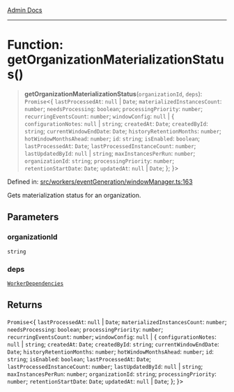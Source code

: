 [Admin Docs](/)

***

# Function: getOrganizationMaterializationStatus()

> **getOrganizationMaterializationStatus**(`organizationId`, `deps`): `Promise`\<\{ `lastProcessedAt`: `null` \| `Date`; `materializedInstancesCount`: `number`; `needsProcessing`: `boolean`; `processingPriority`: `number`; `recurringEventsCount`: `number`; `windowConfig`: `null` \| \{ `configurationNotes`: `null` \| `string`; `createdAt`: `Date`; `createdById`: `string`; `currentWindowEndDate`: `Date`; `historyRetentionMonths`: `number`; `hotWindowMonthsAhead`: `number`; `id`: `string`; `isEnabled`: `boolean`; `lastProcessedAt`: `Date`; `lastProcessedInstanceCount`: `number`; `lastUpdatedById`: `null` \| `string`; `maxInstancesPerRun`: `number`; `organizationId`: `string`; `processingPriority`: `number`; `retentionStartDate`: `Date`; `updatedAt`: `null` \| `Date`; \}; \}\>

Defined in: [src/workers/eventGeneration/windowManager.ts:163](https://github.com/Sourya07/talawa-api/blob/583d62db9438de398bb9012a4a2617e2cb268b08/src/workers/eventGeneration/windowManager.ts#L163)

Gets materialization status for an organization.

## Parameters

### organizationId

`string`

### deps

[`WorkerDependencies`](../interfaces/WorkerDependencies.md)

## Returns

`Promise`\<\{ `lastProcessedAt`: `null` \| `Date`; `materializedInstancesCount`: `number`; `needsProcessing`: `boolean`; `processingPriority`: `number`; `recurringEventsCount`: `number`; `windowConfig`: `null` \| \{ `configurationNotes`: `null` \| `string`; `createdAt`: `Date`; `createdById`: `string`; `currentWindowEndDate`: `Date`; `historyRetentionMonths`: `number`; `hotWindowMonthsAhead`: `number`; `id`: `string`; `isEnabled`: `boolean`; `lastProcessedAt`: `Date`; `lastProcessedInstanceCount`: `number`; `lastUpdatedById`: `null` \| `string`; `maxInstancesPerRun`: `number`; `organizationId`: `string`; `processingPriority`: `number`; `retentionStartDate`: `Date`; `updatedAt`: `null` \| `Date`; \}; \}\>
